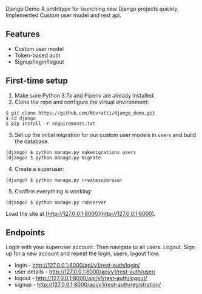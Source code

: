 Django Demo
A prototype for launching new Django projects quickly. Implemented Custom user model and rest api.

## Features
- Custom user model
- Token-based auth
- Signup/login/logout

## First-time setup

1.  Make sure Python 3.7x and Pipenv are already installed.
2.  Clone the repo and configure the virtual environment:

```
$ git clone https://github.com/Nivratti/django_demo.git
$ cd django
$ pip install -r requirements.txt
```

3.  Set up the initial migration for our custom user models in `users` and build the database.

```
(django) $ python manage.py makemigrations users
(django) $ python manage.py migrate
```

4.  Create a superuser:

```
(django) $ python manage.py createsuperuser
```

5.  Confirm everything is working:

```
(django) $ python manage.py runserver
```

Load the site at [http://127.0.0.1:8000](http://127.0.0.1:8000).



## Endpoints

Login with your superuser account. Then navigate to all users. Logout. Sign up for a new account and repeat the login, users, logout flow.

- login - http://127.0.0.1:8000/api/v1/rest-auth/login/
- user details - http://127.0.0.1:8000/api/v1/rest-auth/user/
- logout - http://127.0.0.1:8000/api/v1/rest-auth/logout/
- signup - http://127.0.0.1:8000/api/v1/rest-auth/registration/

